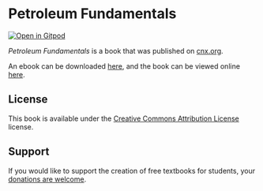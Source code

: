 # Petroleum Fundamentals

[![Open in Gitpod](https://gitpod.io/button/open-in-gitpod.svg)](https://gitpod.io/from-referrer/)

_Petroleum Fundamentals_ is a book that was published on [cnx.org](https://cnx.org/).

An ebook can be downloaded [here](https://github.com/cnx-user-books/cnxbook-petroleum-fundamentals/releases/latest), and the book can be viewed online [here](https://github.com/cnx-user-books/cnxbook-petroleum-fundamentals/releases/latest).

## License
This book is available under the [Creative Commons Attribution License](./LICENSE) license.

## Support
If you would like to support the creation of free textbooks for students, your [donations are welcome](https://riceconnect.rice.edu/donation/support-openstax-banner).
